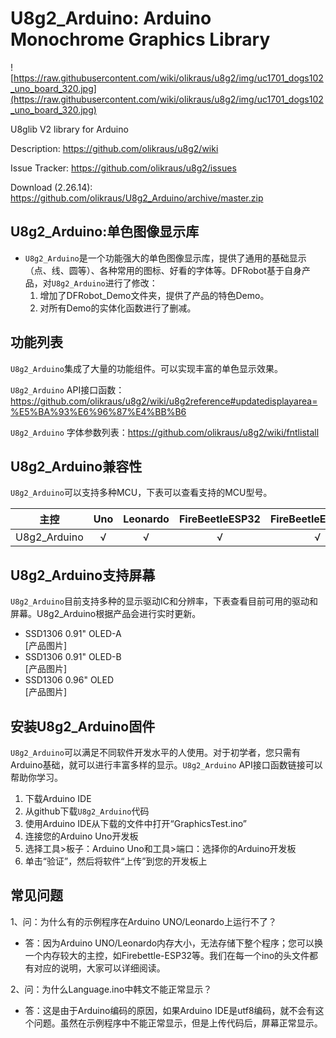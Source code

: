 # U8g2_Arduino: Arduino Monochrome Graphics Library

![https://raw.githubusercontent.com/wiki/olikraus/u8g2/img/uc1701_dogs102_uno_board_320.jpg](https://raw.githubusercontent.com/wiki/olikraus/u8g2/img/uc1701_dogs102_uno_board_320.jpg) 

U8glib V2 library for Arduino

Description: https://github.com/olikraus/u8g2/wiki

Issue Tracker: https://github.com/olikraus/u8g2/issues

Download (2.26.14): https://github.com/olikraus/U8g2_Arduino/archive/master.zip

## U8g2_Arduino:单色图像显示库
* `U8g2_Arduino`是一个功能强大的单色图像显示库，提供了通用的基础显示（点、线、圆等）、各种常用的图标、好看的字体等。DFRobot基于自身产品，对`U8g2_Arduino`进行了修改：
    1. 增加了DFRobot_Demo文件夹，提供了产品的特色Demo。
    1. 对所有Demo的实体化函数进行了删减。


## 功能列表
`U8g2_Arduino`集成了大量的功能组件。可以实现丰富的单色显示效果。

`U8g2_Arduino` API接口函数：https://github.com/olikraus/u8g2/wiki/u8g2reference#updatedisplayarea=%E5%BA%93%E6%96%87%E4%BB%B6

`U8g2_Arduino` 字体参数列表：https://github.com/olikraus/u8g2/wiki/fntlistall

## U8g2_Arduino兼容性
`U8g2_Arduino`可以支持多种MCU，下表可以查看支持的MCU型号。

主控          |     Uno      |   Leonardo    |     FireBeetleESP32     |    FireBeetleESP8266    |     m0         |     BK7251      
-----------  | :----------: |  :----------: |  :----------: |  :----------: | :------------: |   ------------
U8g2_Arduino |      √       |       √       |      √        |       √       |       √        |  


## U8g2_Arduino支持屏幕
 
`U8g2_Arduino`目前支持多种的显示驱动IC和分辨率，下表查看目前可用的驱动和屏幕。U8g2_Arduino根据产品会进行实时更新。<br>

* SSD1306 0.91" OLED-A<br>
[产品图片]
* SSD1306 0.91" OLED-B<br>
[产品图片]
* SSD1306 0.96" OLED<br>
[产品图片]


## 安装U8g2_Arduino固件
`U8g2_Arduino`可以满足不同软件开发水平的人使用。对于初学者，您只需有Arduino基础，就可以进行丰富多样的显示。`U8g2_Arduino` API接口函数链接可以帮助你学习。

1. 下载Arduino IDE<br>
1. 从github下载`U8g2_Arduino`代码<br>
1. 使用Arduino IDE从下载的文件中打开“GraphicsTest.ino”<br>
1. 连接您的Arduino Uno开发板<br>
1. 选择工具>板子：Arduino Uno和工具>端口：选择你的Arduino开发板<br>
1. 单击“验证”，然后将软件“上传”到您的开发板上



## 常见问题

1、问：为什么有的示例程序在Arduino UNO/Leonardo上运行不了？
    
 * 答：因为Arduino UNO/Leonardo内存大小，无法存储下整个程序；您可以换一个内存较大的主控，如Firebettle-ESP32等。我们在每一个ino的头文件都有对应的说明，大家可以详细阅读。<br>

2、问：为什么Language.ino中韩文不能正常显示？

*  答：这是由于Arduino编码的原因，如果Arduino IDE是utf8编码，就不会有这个问题。虽然在示例程序中不能正常显示，但是上传代码后，屏幕正常显示。

